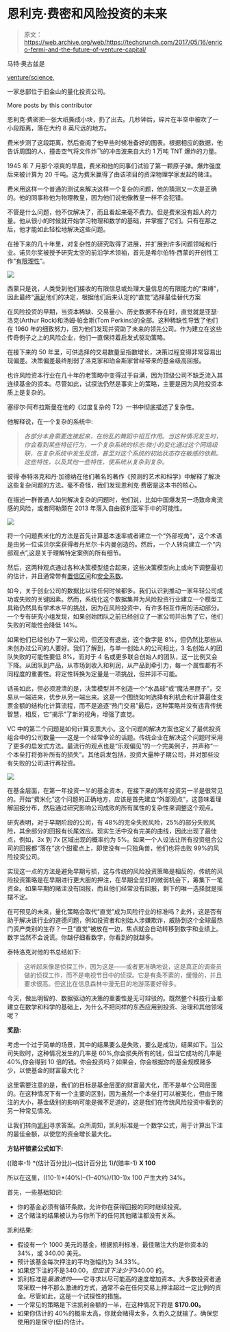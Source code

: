 # 恩利克·费密和风险投资的未来 

> 原文：<https://web.archive.org/web/https://techcrunch.com/2017/05/16/enrico-fermi-and-the-future-of-venture-capital/>

马特·奥古兹是

[venture/science,](https://web.archive.org/web/20221002143721/http://ven.sc/)

一家总部位于旧金山的量化投资公司。

More posts by this contributor

恩利克·费密把一张大纸撕成小块，扔了出去。几秒钟后，碎片在半空中被吹了一小段距离，落在大约 8 英尺远的地方。

费米步测了这段距离，然后查阅了他早些时候准备好的图表。根据相应的数据，他告诉周围的人，撞击空气将文件炸飞的冲击波来自大约 1 万吨 TNT 爆炸的力量。

1945 年 7 月那个凉爽的早晨，费米和他的同事们试验了第一颗原子弹。爆炸强度后来被计算为 20 千吨。这为费米赢得了由该项目的资深物理学家发起的赌注。

费米用这样一个普通的测试来解决这样一个复杂的问题，他的猜测又一次是正确的。他的同事称他为物理教皇，因为他们说他像教皇一样不会犯错。

不管是什么问题，他不仅解决了，而且看起来毫不费力。但是费米没有超人的力量。他从很小的时候就开始学习物理和数学的基础，并掌握了它们。只有在那之后，他才能如此轻松地解决这些问题。

在接下来的几十年里，对复杂性的研究取得了进展，并扩展到许多问题领域和行业。诺贝尔奖被授予研究太空的前沿学术领袖，首先是希尔伯特·西蒙的开创性工作“[有限理性](https://web.archive.org/web/20221002143721/https://en.wikipedia.org/wiki/Bounded_rationality)”。

![](img/ead41bb73b5927b7648f434eb0e2aa65.png)

西蒙只是说，人类受到他们接收的有限信息或处理大量信息的有限能力的“束缚”，因此最终“[满足](https://web.archive.org/web/20221002143721/https://en.wikipedia.org/wiki/Satisficing)他们的决定，根据他们后来认定的“直觉”选择最佳替代方案

在风险投资的早期，当资本稀缺、交易量小、历史数据不存在时，直觉就是亚瑟·洛克(Arthur Rock)和汤姆·帕金斯(Tom Perkins)的全部。这种稀缺性导致了他们在 1960 年的细致努力，因为他们发现并资助了未来的领先公司。作为建立在这些传奇例子之上的风险企业，他们一直保持着启发式驱动策略。

在接下来的 50 年里，可供选择的交易数量呈指数增长，决策过程变得非常容易出现偏差。决策偏差最终削弱了洛克家和珀金斯家曾经带来的基金级高回报。

也许风险资本行业在几十年的老策略中变得过于自满，因为顶级公司不缺乏流入其连续基金的资本。尽管如此，试探法仍然是事实上的策略，主要是因为风险投资本质上是复杂的。

塞缪尔·阿布拉斯曼在他的《过度复杂的 T2》一书中彻底描述了复杂性。

他解释说，在一个复杂的系统中:

> *各部分本身需要连接起来，在纷乱的舞蹈中相互作用。当这种情况发生时，你会看到某些特征行为，一个复杂系统的标志:微小的变化通过这个网络级联，在复杂系统中发生反馈，甚至对这个系统的初始状态存在敏感的依赖。这些特性，以及其他一些特性，使系统从复杂到复杂。*

彼得·泰特洛克和丹·加德纳在他们著名的著作《预测的艺术和科学》中解释了解决这些复杂问题的方法。毫不奇怪，我们发现恩利克·费密是这本书的核心。

在描述一群普通人如何解决复杂的问题时，他们说，比如中国爆发另一场致命禽流感的风险，或者阿勒颇在 2013 年落入自由叙利亚军手中的可能性。

![](img/02ba7aaf2404980a0e172e87b8ec1327.png)

将一个问题费米化的方法是首先计算基本速率或者建立一个“外部视角”，这个术语是由另一位诺贝尔奖获得者丹尼尔·卡内曼创造的。然后，一个人转向建立一个“内部观点”,这是关于理解特定案例的所有细节。

然后，这两种观点通过各种决策模型组合起来，这些决策模型向上或向下调整最初的估计，并且通常带有[置信区间](https://web.archive.org/web/20221002143721/https://en.wikipedia.org/wiki/Confidence_interval)和[安全系数](https://web.archive.org/web/20221002143721/https://en.wikipedia.org/wiki/Factor_of_safety)。

如今，关于创业公司的数据比以往任何时候都多。我们认识到推动一家年轻公司成功或失败的关键因素。然而，系统化这个数据集并为风险投资行业建立一个模型工具箱仍然具有学术水平的挑战，因为在风险投资中，有许多相互作用的活动部分。一个专有研究小组发现，如果创始团队之前已经创立了一家公司并出售了它，他们失败的可能性会降低 14%。

如果他们已经创办了一家公司，但还没有退出，这个数字是 8%，但仍然比那些从未创办过公司的人要好。我们了解到，与单一创始人的公司相比，3 名创始人的团队失败的可能性要低 8%，而对于 4 名或更多联合创始人的团队，这一比例又会下降。从团队到产品，从市场到收入和利润，从产品到牵引力，每一个属性都有不同程度的重要性。将定性转换为定量是一项挑战，但并非不可能。

话虽如此，但必须澄清的是，决策模型并不创造一个“水晶球”或“魔法黑匣子”，交易从一端进来，优步从另一端出来。这是一个围绕如何选择有利机会和计算最佳支票金额的结构化计算流程，而不是追逐“热门交易”最后，这种策略并没有违背传统智慧，相反，它“揭示”了新的视角，增强了直觉。

VC 中的第二个问题是如何计算支票大小。这个问题的解决方案也定义了最优投资组合中的公司数量——这是一个经常争论的话题。传统企业在解决这个问题时采用了更多的启发式方法。最流行的观点也是“乐观偏见”的一个完美例子，并声称“一个本垒打将弥补所有的损失”。其他启发包括，投资大量种子期公司，并对那些没有失败的公司进行再投资。

![](img/8d2d85601050fe89fb8ac02575b410b2.png)

在基金层面，在第一年投资一半的基金资本，在接下来的两年投资另一半是很常见的。开始“费米化”这个问题的正确地方，应该是首先建立“外部观点”，这意味着理解回报分布，然后通过研究影响公司成败的所有属性的复杂性来调整这个观点。

研究表明，对于早期阶段的公司，有 48%的完全失败风险，25%的部分失败风险，其余部分的回报有长尾效应。现实生活中没有完美的曲线，因此出现了最佳点，例如，3x 到 7x 区域出现的概率约为 5%。如果一个人设法让所有投资组合公司的回报都“落在”这个甜蜜点上，即使没有一只独角兽，他们也将击败 99%的风险投资公司。

实现这一点的方法是避免早期亏损，这与传统的风险投资策略是相反的，传统的风险投资策略是在早期进行更大胆的押注，在早期全垒打的微弱机会下，筹集下一笔资金。如果早期的赌注没有回报，而且他们经常没有回报，剩下的唯一选择就是摇摆不定。

在可预见的未来，量化策略会取代“直觉”成为风险行业的标准吗？此外，这是否有助于解决该行业的道德问题，例如投资者和创始人涉嫌欺诈，威胁到这个全球最热门资产类别的生存？一旦“直觉”被放在一边，焦点就会自动转移到数字和业绩上。数字当然不会说谎。你越仔细看数字，你看到的就越多。

泰特洛克对他的书总结如下:

> 这听起来像是侦探工作，因为这是——或者更准确地说，这是真正的调查员做的侦探工作，而不是电视节目中的侦探。它是有条不紊的，缓慢的，并且要求很高。但这比在信息森林中漫无目的地游荡要好得多。

今天，做出明智的、数据驱动的决策的重要性是无可辩驳的。既然整个科技行业都建立在数学和科学的基础上，为什么不把同样的东西应用到投资、治理和其他领域呢？

**奖励:**

考虑一个过于简单的场景，其中的结果要么是失败，要么是成功，结果如下。当公司失败时，这种情况发生的几率是 60%,你会损失所有的钱，但当它成功的几率是 40%,你会得到 10 倍的钱。你会投资吗？如果会，你会根据你的基金规模赌多少，以使基金的财富最大化？

这里需要注意的是，我们的目标是基金层面的财富最大化，而不是单个公司层面的。在这种情况下有一个主要的区别，因为虽然一个本垒打可以被美化，但由于赌注的大小，基金级别的影响可能是微不足道的，这是我们在传统风险投资中看到的另一种常见情况。

让我们转向[凯利](https://web.archive.org/web/20221002143721/https://en.wikipedia.org/wiki/Kelly_criterion)寻求答案。众所周知，凯利标准是一个数学公式，用于计算出下注的最佳金额，以使您的资金增长最大化。

**方钻杆锁紧公式如下:**

((赔率-1) *(估计百分比))–(估计百分比 1)**/**(赔率-1) **X 100**

所以在这里，((10-1)*(40%)–(1–40%)/(10-1)x 100 产生大约 34%。

首先，一些基础知识:

*   你的基金必须有循环条款，允许你在获得回报的同时继续投资。
*   这个赌注的结果被认为与你所下的任何其他赌注都没有关系。

凯利结果:

*   假设有一个 1000 美元的基金，根据凯利标准，最佳赌注大约是你资本的 34%，或 340.00 美元。
*   预计该基金每次押注的平均涨幅约为 34.33%。
*   如果您下注的不是$340.00，您应该下注少于$340.00 的。
*   凯利标准是*最激进的*——它寻求以尽可能高的速度增加资本。大多数投资者通常采取一种不那么激进的方式，通常不会在任何交易上押注超过一定比例的资金。尽管如此，这是一个试探性的措施。
*   一个常见的策略是下注凯利金额的一半，在这种情况下将是 **$170.00。**
*   如果你估计的 40%的概率太高，你就会赌得太多，久而久之就输了。确保您使用的是保守(低)的估计。